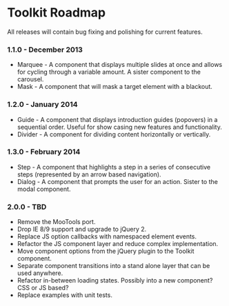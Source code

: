 # Toolkit Roadmap #

All releases will contain bug fixing and polishing for current features.

### 1.1.0 - December 2013 ###
* Marquee - A component that displays multiple slides at once and allows for cycling through a variable amount. A sister component to the carousel.
* Mask - A component that will mask a target element with a blackout.

### 1.2.0 - January 2014 ###
* Guide - A component that displays introduction guides (popovers) in a sequential order. Useful for show casing new features and functionality.
* Divider - A component for dividing content horizontally or vertically.

### 1.3.0 - February 2014 ###
* Step - A component that highlights a step in a series of consecutive steps (represented by an arrow based navigation).
* Dialog - A component that prompts the user for an action. Sister to the modal component.

### 2.0.0 - TBD ###
* Remove the MooTools port.
* Drop IE 8/9 support and upgrade to jQuery 2.
* Replace JS option callbacks with namespaced element events.
* Refactor the JS component layer and reduce complex implementation.
* Move component options from the jQuery plugin to the Toolkit component.
* Separate component transitions into a stand alone layer that can be used anywhere.
* Refactor in-between loading states. Possibly into a new component? CSS or JS based?
* Replace examples with unit tests.